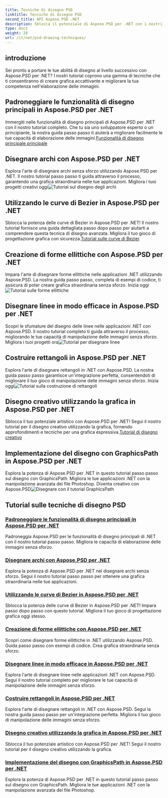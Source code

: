 ```yaml
---
title: Tecniche di disegno PSD
linktitle: Tecniche di disegno PSD
second_title: API Aspose.PSD .NET
description: Sblocca il potenziale di Aspose.PSD per .NET con i nostri tutorial! Padroneggia le principali funzionalità di disegno, crea grafica straordinaria e migliora le tue capacità di manipolazione delle immagini.
type: docs
weight: 28
url: /it/net/psd-drawing-techniques/
---
```


## introduzione

Sei pronto a portare le tue abilità di disegno al livello successivo con Aspose.PSD per .NET? I nostri tutorial coprono una gamma di tecniche che ti consentiranno di creare grafica accattivante e migliorare la tua competenza nell'elaborazione delle immagini.

## Padroneggiare le funzionalità di disegno principali in Aspose.PSD per .NET

 Immergiti nelle funzionalità di disegno principali di Aspose.PSD per .NET con il nostro tutorial completo. Che tu sia uno sviluppatore esperto o un principiante, la nostra guida passo passo ti aiuterà a migliorare facilmente le tue capacità di elaborazione delle immagini.[Funzionalità di disegno principale principale](./mastering-core-drawing-features/)

## Disegnare archi con Aspose.PSD per .NET

 Esplora l'arte di disegnare archi senza sforzo utilizzando Aspose.PSD per .NET. Il nostro tutorial passo passo ti guida attraverso il processo, garantendo una grafica straordinaria nelle tue applicazioni. Migliora i tuoi progetti creativi oggi![Tutorial sul disegno degli archi](./drawing-arcs/)

## Utilizzando le curve di Bezier in Aspose.PSD per .NET

 Sblocca la potenza delle curve di Bezier in Aspose.PSD per .NET! Il nostro tutorial fornisce una guida dettagliata passo dopo passo per aiutarti a comprendere questa tecnica di disegno avanzata. Migliora il tuo gioco di progettazione grafica con sicurezza.[Tutorial sulle curve di Bezier](./utilizing-bezier-curves/)

## Creazione di forme ellittiche con Aspose.PSD per .NET

 Impara l'arte di disegnare forme ellittiche nelle applicazioni .NET utilizzando Aspose.PSD. La nostra guida passo passo, completa di esempi di codice, ti assicura di poter creare grafica straordinaria senza sforzo. Inizia oggi![Tutorial sulle forme ellittiche](./creating-elliptical-shapes/)

## Disegnare linee in modo efficace in Aspose.PSD per .NET

 Scopri le sfumature del disegno delle linee nelle applicazioni .NET con Aspose.PSD. Il nostro tutorial completo ti guida attraverso il processo, migliorando le tue capacità di manipolazione delle immagini senza sforzo. Migliora i tuoi progetti ora![Tutorial per disegnare linee](./drawing-lines-effectively/)

## Costruire rettangoli in Aspose.PSD per .NET

Esplora l'arte di disegnare rettangoli in .NET con Aspose.PSD. La nostra guida passo passo garantisce un'integrazione perfetta, consentendoti di migliorare il tuo gioco di manipolazione delle immagini senza sforzo. Inizia oggi![Tutorial sulla costruzione di rettangoli](./constructing-rectangles/)

## Disegno creativo utilizzando la grafica in Aspose.PSD per .NET

 Sblocca il tuo potenziale artistico con Aspose.PSD per .NET! Segui il nostro tutorial per il disegno creativo utilizzando la grafica, fornendo approfondimenti e tecniche per una grafica espressiva.[Tutorial di disegno creativo](./creative-drawing-using-graphics/)

## Implementazione del disegno con GraphicsPath in Aspose.PSD per .NET

 Esplora la potenza di Aspose.PSD per .NET in questo tutorial passo passo sul disegno con GraphicsPath. Migliora le tue applicazioni .NET con la manipolazione avanzata dei file Photoshop. Diventa creativo con Aspose.PSD![Disegnare con il tutorial GraphicsPath](./implementing-drawing-with-graphicspath/)

## Tutorial sulle tecniche di disegno PSD
### [Padroneggiare le funzionalità di disegno principali in Aspose.PSD per .NET](./mastering-core-drawing-features/)
Padroneggia Aspose.PSD per le funzionalità di disegno principali di .NET con il nostro tutorial passo passo. Migliora le capacità di elaborazione delle immagini senza sforzo.
### [Disegnare archi con Aspose.PSD per .NET](./drawing-arcs/)
Esplora la potenza di Aspose.PSD per .NET nel disegnare archi senza sforzo. Segui il nostro tutorial passo passo per ottenere una grafica straordinaria nelle tue applicazioni.
### [Utilizzando le curve di Bezier in Aspose.PSD per .NET](./utilizing-bezier-curves/)
Sblocca la potenza delle curve di Bezier in Aspose.PSD per .NET! Impara passo dopo passo con questo tutorial. Migliora il tuo gioco di progettazione grafica oggi stesso.
### [Creazione di forme ellittiche con Aspose.PSD per .NET](./creating-elliptical-shapes/)
Scopri come disegnare forme ellittiche in .NET utilizzando Aspose.PSD. Guida passo passo con esempi di codice. Crea grafica straordinaria senza sforzo.
### [Disegnare linee in modo efficace in Aspose.PSD per .NET](./drawing-lines-effectively/)
Esplora l'arte di disegnare linee nelle applicazioni .NET con Aspose.PSD. Segui il nostro tutorial completo per migliorare le tue capacità di manipolazione delle immagini senza sforzo.
### [Costruire rettangoli in Aspose.PSD per .NET](./constructing-rectangles/)
Esplora l'arte di disegnare rettangoli in .NET con Aspose.PSD. Segui la nostra guida passo passo per un'integrazione perfetta. Migliora il tuo gioco di manipolazione delle immagini senza sforzo.
### [Disegno creativo utilizzando la grafica in Aspose.PSD per .NET](./creative-drawing-using-graphics/)
Sblocca il tuo potenziale artistico con Aspose.PSD per .NET! Segui il nostro tutorial per il disegno creativo utilizzando la grafica.
### [Implementazione del disegno con GraphicsPath in Aspose.PSD per .NET](./implementing-drawing-with-graphicspath/)
Esplora la potenza di Aspose.PSD per .NET in questo tutorial passo passo sul disegno con GraphicsPath. Migliora le tue applicazioni .NET con la manipolazione avanzata dei file Photoshop.